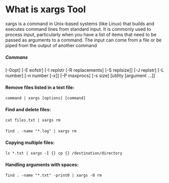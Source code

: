 # What is xargs Tool
xargs is a command in Unix-based systems (like Linux) that builds and executes command lines from standard input. It is commonly used to process input, particularly when you have a list of items that need to be passed as arguments to a command. The input can come from a file or be piped from the output of another command

##### Commans
[-0opt] [-E eofstr] [-I replstr [-R replacements] [-S replsize]]
             [-J replstr] [-L number] [-n number [-x]] [-P maxprocs]
             [-s size] [utility [argument ...]]

#### Remove files listed in a text file:
```
command | xargs [options] [command]
```
#### Find and delete files:
```
cat files.txt | xargs rm
```
#### 
```
find . -name "*.log" | xargs rm
```
#### Copying multiple files:
```
ls *.txt | xargs -I {} cp {} /destination/directory
```
#### Handling arguments with spaces:
```
find . -name "*.txt" -print0 | xargs -0 rm
```